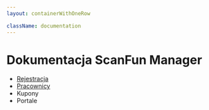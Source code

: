 ```yaml
---
layout: containerWithOneRow

className: documentation 
---
```


# Dokumentacja ScanFun Manager

* [Rejestracja](/dokumentacja/scan-fun-manager/rejestracja)
* [Pracownicy](/dokumentacja/scan-fun-manager/pracownicy)
* Kupony
* Portale

